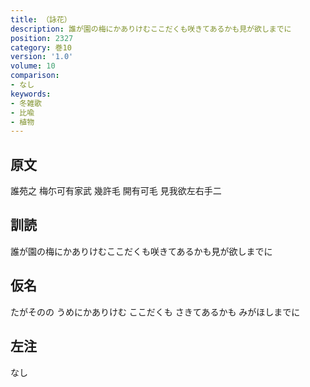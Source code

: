```yaml
---
title: （詠花）
description: 誰が園の梅にかありけむここだくも咲きてあるかも見が欲しまでに
position: 2327
category: 巻10
version: '1.0'
volume: 10
comparison:
- なし
keywords:
- 冬雑歌
- 比喩
- 植物
---
```


## 原文

誰苑之 梅尓可有家武 幾許毛 開有可毛 見我欲左右手二

## 訓読

誰が園の梅にかありけむここだくも咲きてあるかも見が欲しまでに

## 仮名

たがそのの うめにかありけむ ここだくも さきてあるかも みがほしまでに

## 左注

なし
